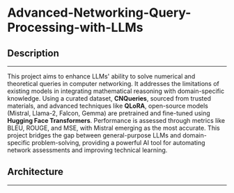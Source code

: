 # Advanced-Networking-Query-Processing-with-LLMs

## Description
----

This project aims to enhance LLMs' ability to solve numerical and theoretical queries in computer networking. It addresses the limitations of existing models in integrating mathematical reasoning with domain-specific knowledge. Using a curated dataset, **CNQueries**, sourced from trusted materials, and advanced techniques like **QLoRA**, open-source models (Mistral, Llama-2, Falcon, Gemma) are pretrained and fine-tuned using **Hugging Face Transformers**. Performance is assessed through metrics like BLEU, ROUGE, and MSE, with Mistral emerging as the most accurate. This project bridges the gap between general-purpose LLMs and domain-specific problem-solving, providing a powerful AI tool for automating network assessments and improving technical learning.

## Architecture
----

